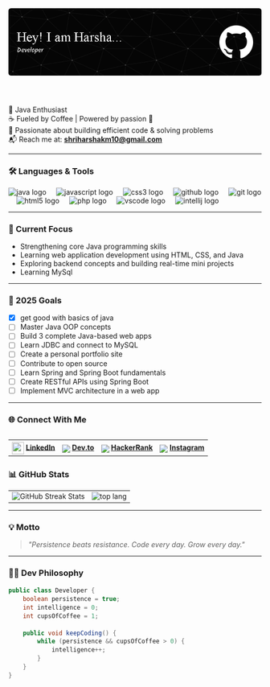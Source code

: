 <header align="left">
  <img src="github-header-image (1).png" alt="Header Banner" />
</header>


### 

🧠 Java Enthusiast <br>
☕ Fueled by Coffee | Powered by passion 🚀  
🌱 Passionate about building efficient code & solving problems  
📬 Reach me at: **shriharshakm10@gmail.com**

---
### 🛠️ Languages & Tools

<div align="left">
  <img src="https://cdn.jsdelivr.net/gh/devicons/devicon/icons/java/java-original.svg" height="40" alt="java logo"  />
  <img width="12" />
  <img src="https://cdn.jsdelivr.net/gh/devicons/devicon/icons/javascript/javascript-original.svg" height="40" alt="javascript logo"  />
  <img width="12" />
  <img src="https://cdn.jsdelivr.net/gh/devicons/devicon/icons/css3/css3-original.svg" height="40" alt="css3 logo"  />
  <img width="12" />
  <img src="https://cdn.jsdelivr.net/gh/devicons/devicon/icons/github/github-original.svg" height="40" alt="github logo"  />
  <img width="12" />
  <img src="https://cdn.jsdelivr.net/gh/devicons/devicon/icons/git/git-original.svg" height="40" alt="git logo"  />
  <img width="12" />
  <img src="https://cdn.jsdelivr.net/gh/devicons/devicon/icons/html5/html5-original.svg" height="40" alt="html5 logo"  />
  <img width="12" />
  <img src="https://cdn.jsdelivr.net/gh/devicons/devicon/icons/php/php-original.svg" height="40" alt="php logo"  />
  <img width="12" />
  <img src="https://cdn.jsdelivr.net/gh/devicons/devicon/icons/vscode/vscode-original.svg" height="40" alt="vscode logo"  />
  <img width="12" />
  <img src="https://cdn.jsdelivr.net/gh/devicons/devicon/icons/intellij/intellij-original.svg" height="40" alt="intellij logo"  />
</div>

---

### 🎯 Current Focus
-  Strengthening core Java programming skills
-  Learning web application development using HTML, CSS, and Java
-  Exploring backend concepts and building real-time mini projects
-  Learning MySql  
---

### 🚀 2025 Goals
- [x] get good with basics of java
- [ ] Master Java OOP concepts  
- [ ] Build 3 complete Java-based web apps
- [ ] Learn JDBC and connect to MySQL  
- [ ] Create a personal portfolio site  
- [ ] Contribute to open source
- [ ] Learn Spring and Spring Boot fundamentals  
- [ ] Create RESTful APIs using Spring Boot  
- [ ] Implement MVC architecture in a web app 

---

### 🌐 Connect With Me

<table align="left">
  <tr>  
    <th>
      <img align="center" src="https://img.icons8.com/fluency/48/linkedin.png" width="24" height="24" />  
      <a href="https://www.linkedin.com/in/shriharsha-k-m33/">LinkedIn</a>
    </th> 
    <th>
      <img align="center" src="https://img.icons8.com/color/48/dev-community.png" width="24" />
      <a href="https://dev.to/shrialt">Dev.to</a>
    </th> 
    <th>
      <img align="center"src="https://raw.githubusercontent.com/maurodesouza/profile-readme-generator/master/src/assets/icons/social/hackerrank/default.svg" width="24" />
      <a href="https://www.hackerrank.com/profile/shriharshakm10">HackerRank</a>
    </th>
    <th>
      <img align="center" src="https://raw.githubusercontent.com/maurodesouza/profile-readme-generator/master/src/assets/icons/social/instagram/default.svg" width="24" />
      <a href="https://www.instagram.com/shriharsha_k_m/">Instagram</a>
    </th> 
  </tr>
</table>
<br>
<br

---
---
### 📊 GitHub Stats

<table>
  <tr>
    <td>
      <img src="https://github-readme-streak-stats.herokuapp.com/?user=ShriAlt&theme=tokyonight&hide_border=true" alt="GitHub Streak Stats" >
    </td>
    <td>
    <img src="https://github-readme-stats.vercel.app/api/top-langs/?username=ShriAlt&layout=compact&theme=tokyonight" alt="top lang">
    </td>
  </tr>
</table>

---

### 💡 Motto
> *"Persistence beats resistance. Code every day. Grow every day."*

---
### 👨‍💻 Dev Philosophy

```java
public class Developer {
    boolean persistence = true;
    int intelligence = 0;
    int cupsOfCoffee = 1;

    public void keepCoding() {
        while (persistence && cupsOfCoffee > 0) {
            intelligence++;
        }
    }
}
